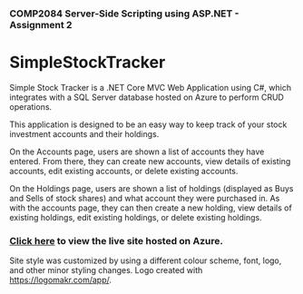 ### COMP2084 Server-Side Scripting using ASP.NET - Assignment 2
# SimpleStockTracker

Simple Stock Tracker is a .NET Core MVC Web Application using C#,
which integrates with a SQL Server database hosted on Azure to perform CRUD operations.

This application is designed to be an easy way to keep track of your stock investment accounts and their holdings.

On the Accounts page, users are shown a list of accounts they have entered. From there, they can create new accounts, view details of existing accounts, edit existing accounts, or delete existing accounts.

On the Holdings page, users are shown a list of holdings (displayed as Buys and Sells of stock shares) and what account they were purchased in. As with the accounts page, they can then create a new holding, view details of existing holdings, edit existing holdings, or delete existing holdings.

### [Click here](https://simplestocktracker.azurewebsites.net/) to view the live site hosted on Azure.

Site style was customized by using a different colour scheme, font, logo, and other minor styling changes. Logo created with https://logomakr.com/app/.
